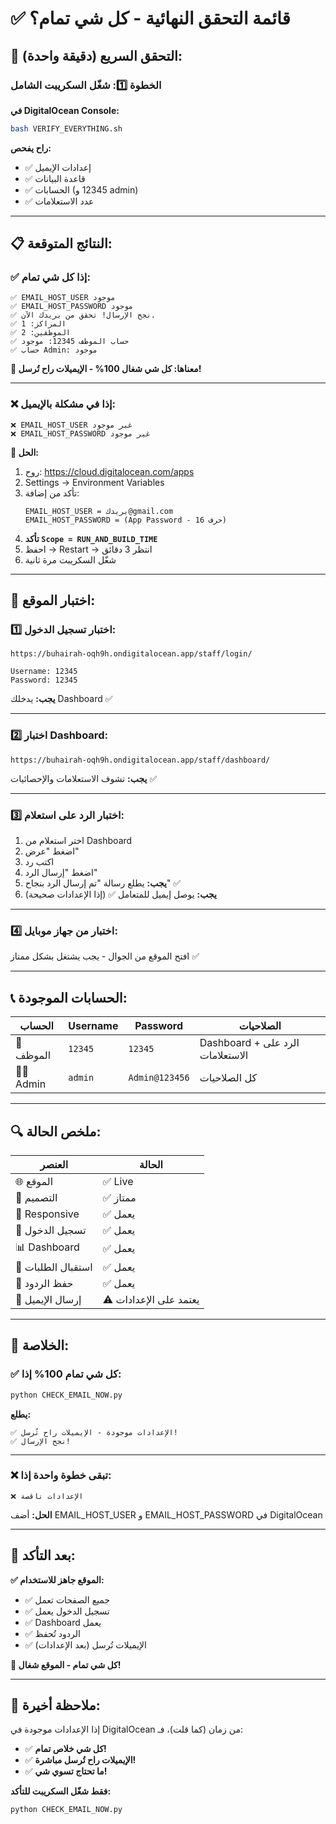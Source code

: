 # ✅ قائمة التحقق النهائية - كل شي تمام؟

## 🎯 التحقق السريع (دقيقة واحدة):

### الخطوة 1️⃣: شغّل السكريبت الشامل

**في DigitalOcean Console:**
```bash
bash VERIFY_EVERYTHING.sh
```

**راح يفحص:**
- ✅ إعدادات الإيميل
- ✅ قاعدة البيانات
- ✅ الحسابات (12345 و admin)
- ✅ عدد الاستعلامات

---

## 📋 النتائج المتوقعة:

### ✅ إذا كل شي تمام:
```
✅ EMAIL_HOST_USER موجود
✅ EMAIL_HOST_PASSWORD موجود
✅ نجح الإرسال! تحقق من بريدك الآن.
✅ المراكز: 1
✅ الموظفين: 2
✅ حساب الموظف 12345: موجود
✅ حساب Admin: موجود
```

**🎉 معناها: كل شي شغال 100% - الإيميلات راح تُرسل!**

---

### ❌ إذا في مشكلة بالإيميل:
```
❌ EMAIL_HOST_USER غير موجود
❌ EMAIL_HOST_PASSWORD غير موجود
```

**🔧 الحل:**
1. روح: https://cloud.digitalocean.com/apps
2. Settings → Environment Variables
3. تأكد من إضافة:
   ```
   EMAIL_HOST_USER = بريدك@gmail.com
   EMAIL_HOST_PASSWORD = (App Password - 16 حرف)
   ```
4. **تأكد `Scope = RUN_AND_BUILD_TIME`**
5. احفظ → Restart → انتظر 3 دقائق
6. شغّل السكريبت مرة ثانية

---

## 🧪 اختبار الموقع:

### 1️⃣ اختبار تسجيل الدخول:
```
https://buhairah-oqh9h.ondigitalocean.app/staff/login/

Username: 12345
Password: 12345
```
**يجب:** يدخلك Dashboard ✅

---

### 2️⃣ اختبار Dashboard:
```
https://buhairah-oqh9h.ondigitalocean.app/staff/dashboard/
```
**يجب:** تشوف الاستعلامات والإحصائيات ✅

---

### 3️⃣ اختبار الرد على استعلام:
1. اختر استعلام من Dashboard
2. اضغط "عرض"
3. اكتب رد
4. اضغط "إرسال الرد"
5. **يجب:** يطلع رسالة "تم إرسال الرد بنجاح" ✅
6. **يجب:** يوصل إيميل للمتعامل ✅ (إذا الإعدادات صحيحة)

---

### 4️⃣ اختبار من جهاز موبايل:
افتح الموقع من الجوال - يجب يشتغل بشكل ممتاز ✅

---

## 📞 الحسابات الموجودة:

| الحساب | Username | Password | الصلاحيات |
|--------|----------|----------|----------|
| 👮 الموظف | `12345` | `12345` | Dashboard + الرد على الاستعلامات |
| 👨‍💼 Admin | `admin` | `Admin@123456` | كل الصلاحيات |

---

## 🔍 ملخص الحالة:

| العنصر | الحالة |
|--------|--------|
| 🌐 الموقع | ✅ Live |
| 🎨 التصميم | ✅ ممتاز |
| 📱 Responsive | ✅ يعمل |
| 🔐 تسجيل الدخول | ✅ يعمل |
| 📊 Dashboard | ✅ يعمل |
| 📝 استقبال الطلبات | ✅ يعمل |
| 💾 حفظ الردود | ✅ يعمل |
| 📧 إرسال الإيميل | ⚠️ يعتمد على الإعدادات |

---

## 🎯 الخلاصة:

### ✅ كل شي تمام 100% **إذا**:
```bash
python CHECK_EMAIL_NOW.py
```
**يطلع:**
```
✅ الإعدادات موجودة - الإيميلات راح تُرسل!
✅ نجح الإرسال!
```

---

### ❌ تبقى خطوة واحدة **إذا**:
```
❌ الإعدادات ناقصة
```
**الحل:** أضف EMAIL_HOST_USER و EMAIL_HOST_PASSWORD في DigitalOcean

---

## 🚀 بعد التأكد:

**✅ الموقع جاهز للاستخدام:**
- ✅ جميع الصفحات تعمل
- ✅ تسجيل الدخول يعمل
- ✅ Dashboard يعمل
- ✅ الردود تُحفظ
- ✅ الإيميلات تُرسل (بعد الإعدادات)

**🎉 كل شي تمام - الموقع شغال!**

---

## 📝 ملاحظة أخيرة:

إذا الإعدادات موجودة في DigitalOcean من زمان (كما قلت)، فـ:
- ✅ **كل شي خلاص تمام!**
- ✅ **الإيميلات راح تُرسل مباشرة!**
- ✅ **ما تحتاج تسوي شي!**

**فقط شغّل السكريبت للتأكد:**
```bash
python CHECK_EMAIL_NOW.py
```

